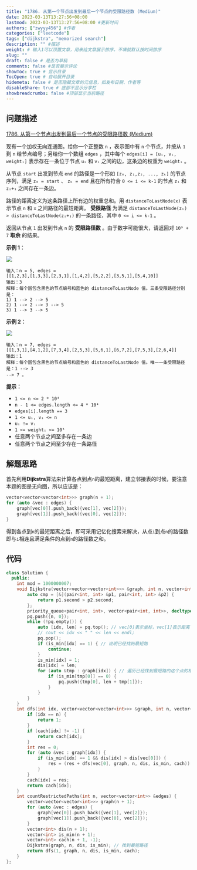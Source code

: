 ```yaml
---
title: "1786. 从第一个节点出发到最后一个节点的受限路径数 (Medium)"
date: 2023-03-13T13:27:56+08:00
lastmod: 2023-03-13T13:27:56+08:00 #更新时间
authors: ["zwyyy456"] #作者
categories: ["leetcode"]
tags: ["dijkstra", "memorized search"]
description: "" #描述
weight: # 输入1可以顶置文章，用来给文章展示排序，不填就默认按时间排序
slug: ""
draft: false # 是否为草稿
comments: false #是否展示评论
showToc: true # 显示目录
TocOpen: true # 自动展开目录
hidemeta: false # 是否隐藏文章的元信息，如发布日期、作者等
disableShare: true # 底部不显示分享栏
showbreadcrumbs: false #顶部显示当前路径
---
```

## 问题描述
[1786. 从第一个节点出发到最后一个节点的受限路径数 (Medium)](https://leetcode.cn/problems/number-of-restricted-paths-from-first-to-last-node/)

现有一个加权无向连通图。给你一个正整数 `n` ，表示图中有 `n` 个节点，并按从 `1` 到 `n`
给节点编号；另给你一个数组 `edges` ，其中每个 `edges[i] = [uᵢ, vᵢ, weightᵢ]`
表示存在一条位于节点 `uᵢ` 和 `vᵢ` 之间的边，这条边的权重为 `weightᵢ` 。

从节点 `start` 出发到节点 `end` 的路径是一个形如 `[z₀, z₁,z₂, ..., zₖ]`
的节点序列，满足 `z₀ = start` 、 `zₖ = end` 且在所有符合 `0 <= i <= k-1`
的节点 `zᵢ` 和 `zᵢ+₁` 之间存在一条边。

路径的距离定义为这条路径上所有边的权重总和。用 `distanceToLastNode(x)` 表示节点 `n` 和
`x` 之间路径的最短距离。 **受限路径** 为满足 `distanceToLastNode(zᵢ) >
distanceToLastNode(zᵢ+₁)` 的一条路径，其中 `0 <= i <= k-1` 。

返回从节点 `1` 出发到节点 `n` 的 **受限路径数** 。由于数字可能很大，请返回对 `10⁹ + 7`
**取余** 的结果。

**示例 1：**

![](https://pic-upyun.zwyyy456.tech/smms/2023-12-26-065343.png)

```
输入：n = 5, edges =
[[1,2,3],[1,3,3],[2,3,1],[1,4,2],[5,2,2],[3,5,1],[5,4,10]]
输出：3
解释：每个圆包含黑色的节点编号和蓝色的 distanceToLastNode 值。三条受限路径分别是：
1) 1 --> 2 --> 5
2) 1 --> 2 --> 3 --> 5
3) 1 --> 3 --> 5

```

**示例 2：**

![](https://pic-upyun.zwyyy456.tech/smms/2023-12-26-065348.png)

```
输入：n = 7, edges =
[[1,3,1],[4,1,2],[7,3,4],[2,5,3],[5,6,1],[6,7,2],[7,5,3],[2,6,4]]
输出：1
解释：每个圆包含黑色的节点编号和蓝色的 distanceToLastNode 值。唯一一条受限路径是：1 --> 3
--> 7 。
```

**提示：**

- `1 <= n <= 2 * 10⁴`
- `n - 1 <= edges.length <= 4 * 10⁴`
- `edges[i].length == 3`
- `1 <= uᵢ, vᵢ <= n`
- `uᵢ != vᵢ`
- `1 <= weightᵢ <= 10⁵`
- 任意两个节点之间至多存在一条边
- 任意两个节点之间至少存在一条路径

## 解题思路
首先利用**Dijkstra**算法来计算各点到点`n`的最短距离，建立邻接表的时候，要注意本题的图是无向图，所以应该是：
```cpp
vector<vector<vector<int>>> graph(n + 1);
for (auto &vec : edges) {
    graph[vec[0]].push_back({vec[1], vec[2]});
    graph[vec[1]].push_back({vec[0], vec[2]});
}
```

得到各点到`n`的最短距离之后，即可采用记忆化搜索来解决，从点`i`到点`n`的路径数即与`i`相连且满足条件的点到`n`的路径数之和。

## 代码
```cpp
class Solution {
  public:
    int mod = 1000000007;
    void Dijkstra(vector<vector<vector<int>>> &graph, int n, vector<int> &dis, vector<int> &is_min) {
        auto cmp = [&](pair<int, int> &p1, pair<int, int> &p2) {
            return p1.second > p2.second;
        };
        priority_queue<pair<int, int>, vector<pair<int, int>>, decltype(cmp)> pq(cmp);
        pq.push({n, 0});
        while (!pq.empty()) {
            auto [idx, len] = pq.top(); // vec[0]表示坐标，vec[1]表示距离
            // cout << idx << " " << len << endl;
            pq.pop();
            if (is_min[idx] == 1) { // 说明已经找到最短路
                continue;
            }
            is_min[idx] = 1;
            dis[idx] = len;
            for (auto &tmp : graph[idx]) { // 遍历已经找到最短路的这个点的相邻边
                if (is_min[tmp[0]] == 0) {
                    pq.push({tmp[0], len + tmp[1]});
                }
            }
        }
    }
    int dfs(int idx, vector<vector<vector<int>>> &graph, int n, vector<int> &dis, vector<int> &is_min, vector<int> &cach) {
        if (idx == n) {
            return 1;
        }
        if (cach[idx] != -1) {
            return cach[idx];
        }
        int res = 0;
        for (auto &vec : graph[idx]) {
            if (is_min[idx] == 1 && dis[idx] > dis[vec[0]]) {
                res = (res + dfs(vec[0], graph, n, dis, is_min, cach)) % mod;
            }
        }
        cach[idx] = res;
        return cach[idx];
    }
    int countRestrictedPaths(int n, vector<vector<int>> &edges) {
        vector<vector<vector<int>>> graph(n + 1);
        for (auto &vec : edges) {
            graph[vec[0]].push_back({vec[1], vec[2]});
            graph[vec[1]].push_back({vec[0], vec[2]});
        }
        vector<int> dis(n + 1);
        vector<int> is_min(n + 1);
        vector<int> cach(n + 1, -1);
        Dijkstra(graph, n, dis, is_min); // 找到最短路径
        return dfs(1, graph, n, dis, is_min, cach);
    }
};
```